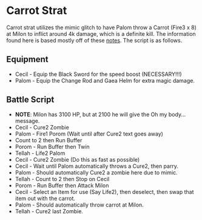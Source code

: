 # Carrot Strat

Carrot strat utilizes the mimic glitch to have Palom throw a Carrot (Fire3 x 8)
at Milon to inflict around 4k damage, which is a definite kill. The information
found here is based mostly off of these [notes][Notes]. The script is as
follows.

## Equipment

  * Cecil - Equip the Black Sword for the speed boost (NECESSARY!!!)
  * Palom - Equip the Change Rod and Gaea Helm for extra magic damage.

## Battle Script

  * **NOTE**: Milon has 3100 HP, but at 2100 he will give the Oh my body...
              message.
  * Cecil - Cure2 Zombie
  * Palom - Fire1 Porom (Wait until after Cure2 text goes away)
  * Count to 2 then Run Buffer
  * Porom - Run Buffer then Twin
  * Tellah - Life2 Palom
  * Cecil - Cure2 Zombie (Do this as fast as possible)
  * Cecil - Wait until Palom automatically throws a Cure2, then parry.
  * Palom - Should automatically Cure2 a zombie here due to mimic.
  * Tellah - Count to 2 then Stop on Cecil
  * Porom - Run Buffer then Attack Milon
  * Cecil - Select an Item for use (Say Life2), then deselect, then swap that
            item out with the carrot.
  * Palom - Should automatically throw carrot at Milon.
  * Tellah - Cure2 last Zombie.

[Notes]: https://docs.google.com/document/d/1M9KickQYDJqSRTsYW208Q0Ub3FD0W8jCNFhZxxQLPpM/edit